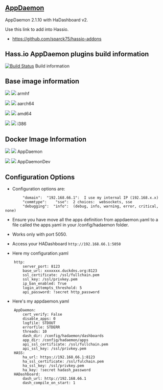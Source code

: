## [AppDaemon](https://github.com/home-assistant/appdaemon)

AppDaemon 2.1.10 with HaDashboard v2.

Use this link to add into Hassio.
- https://github.com/sparck75/hassio-addons

## Hass.io AppDaemon plugins build information

[![Build Status](https://travis-ci.org/sparck75/HA-addons.svg?branch=1.3)](https://travis-ci.org/sparck75/HA-addons)
Build information
## Base image information
[![](https://images.microbadger.com/badges/image/homeassistant/armhf-base.svg)](https://microbadger.com/images/homeassistant/armhf-base "Get your own image badge on microbadger.com")
[![](https://images.microbadger.com/badges/version/homeassistant/armhf-base.svg)](https://microbadger.com/images/homeassistant/armhf-base "Get your own version badge on microbadger.com")
armhf

[![](https://images.microbadger.com/badges/image/homeassistant/aarch64-base.svg)](https://microbadger.com/images/homeassistant/aarch64-base "Get your own image badge on microbadger.com")
[![](https://images.microbadger.com/badges/version/homeassistant/aarch64-base.svg)](https://microbadger.com/images/homeassistant/aarch64-base "Get your own version badge on microbadger.com")
aarch64

[![](https://images.microbadger.com/badges/image/homeassistant/amd64-base.svg)](https://microbadger.com/images/homeassistant/amd64-base "Get your own image badge on microbadger.com")
[![](https://images.microbadger.com/badges/version/homeassistant/amd64-base.svg)](https://microbadger.com/images/homeassistant/amd64-base "Get your own version badge on microbadger.com")
amd64

[![](https://images.microbadger.com/badges/image/homeassistant/i386-base.svg)](https://microbadger.com/images/homeassistant/i386-base "Get your own image badge on microbadger.com")
[![](https://images.microbadger.com/badges/version/homeassistant/i386-base.svg)](https://microbadger.com/images/homeassistant/i386-base "Get your own version badge on microbadger.com")
i386
## Docker Image Information

[![](https://images.microbadger.com/badges/image/sparck75/armhf-addon-appdaemon:1.3.svg)](https://microbadger.com/images/sparck75/armhf-addon-appdaemon:1.3 "Get your own image badge on microbadger.com")
[![](https://images.microbadger.com/badges/version/sparck75/armhf-addon-appdaemon:1.3.svg)](https://microbadger.com/images/sparck75/armhf-addon-appdaemon:1.3 "Get your own version badge on microbadger.com")
AppDaemon

[![](https://images.microbadger.com/badges/image/sparck75/armhf-addon-appdaemon.svg)](https://microbadger.com/images/sparck75/armhf-addon-appdaemon "Get your own image badge on microbadger.com")
[![](https://images.microbadger.com/badges/version/sparck75/armhf-addon-appdaemon.svg)](https://microbadger.com/images/sparck75/armhf-addon-appdaemon "Get your own version badge on microbadger.com")
AppDaemonDev





## Configuration Options

- Configuration options are:
```
        "domain":  "192.168.66.1":  I use my internal IP (192.168.x.x)
        "commtype":    "sse":  2 choices:  websockets, sse
        "debugging":  "info":  (debug, info, warning, error, critical, none)
```
- Ensure you have move all the apps definition from appdaemon.yaml to a file called the apps.yaml in your /config/hadaemon folder.
- Works only with port 5050.

- Access your HADashboard 
``
http://192.168.66.1:5050
``

- Here my configuration.yaml
```
	http:
		server_port: 8123
		base_url: xxxxxxx.duckdns.org:8123
		ssl_certificate: /ssl/fullchain.pem
		ssl_key: /ssl/privkey.pem
		ip_ban_enabled: True
		login_attempts_threshold: 5
		api_password: !secret http_password
```
- Here's my appdaemon.yaml
```
	AppDaemon:
		cert_verify: False
		disable_apps: 0
		logfile: STDOUT
		errorfile: STDERR
		threads: 10
		dash_dir: /config/hadaemon/dashboards
		app_dir: /config/hadaemon/apps
		api_ssl_certificate: /ssl/fullchain.pem
		api_ssl_key: /ssl/privkey.pem 
	HASS:
		ha_url: https://192.168.66.1:8123
		ha_ssl_certificate: /ssl/fulchain.pem
		ha_ssl_key: /ssl/privkey.pem
		ha_key: !secret hadash_password
	HADashboard:
		dash_url: http://192.168.66.1
		dash_compile_on_start: 1
```		
